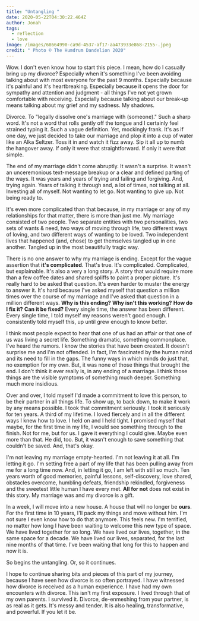 ```yaml
---
title: "Untangling "
date: 2020-05-22T04:30:22.464Z
author: Jonah
tags:
  - reflection
  - love
image: /images/68664990-ca9d-4537-af17-aa473933e868-2155-.jpeg
credit: " Photo © The Humdrum Dandelion 2020"
---
```

Wow. I don't even know how to start this piece. I mean, how do I casually bring up my divorce? Especially when it's something I've been avoiding talking about with most everyone for the past 9 months. Especially because it's painful and it's heartbreaking. Especially because it opens the door for sympathy and attention and judgment - all things I've not yet grown comfortable with receiving. Especially because talking about our break-up means talking about my grief and my sadness. My shadows. 

Divorce. To "legally dissolve one's marriage with (someone)." Such a sharp word. It's not a word that rolls gently off the tongue and I certainly feel strained typing it. Such a vague definition. Yet, mockingly frank. It's as if one day, we just decided to take our marriage and plop it into a cup of water like an Alka Seltzer. Toss it in and watch it fizz away. Sip it all up to numb the hangover away. If only it were that straightforward. If only it were that simple.

The end of my marriage didn't come abruptly. It wasn't a surprise. It wasn't an unceremonious text-message breakup or a clear and defined parting of the ways. It was years and years of trying and failing and forgiving. And, trying again. Years of talking it through and, a lot of times, not talking at all. Investing all of myself. Not wanting to let go. Not wanting to give up. Not being ready to. 

It's even more complicated than that because, in my marriage or any of my relationships for that matter, there is more than just me. My marriage consisted of two people. Two separate entities with two personalities, two sets of wants & need, two ways of moving through life, two different ways of loving, and two different ways of wanting to be loved. Two independent lives that happened (and, chose) to get themselves tangled up in one another. Tangled up in the most beautifully tragic way. 

There is no one answer to why my marriage is ending. Except for the vague assertion that **it's complicated**. That's true. It's complicated. Complicated, but explainable. It's also a very a long story. A story that would require more than a few coffee dates and shared spliffs to paint a proper picture. It's really hard to be asked that question. It's even harder to muster the energy to answer it. It's hard because I've asked myself that question a million times over the course of my marriage and I've asked that question in a million different ways. **Why is this ending?** **Why isn't this working?** **How do I fix it?** **Can it be fixed?** Every single time, the answer has been different. Every single time, I told myself my reasons weren't good enough. I consistently told myself this, up until grew enough to know better.

I think most people expect to hear that one of us had an affair or that one of us was living a secret life. Something dramatic, something commonplace. I've heard the rumors. I know the stories that have been created. It doesn't surprise me and I'm not offended. In fact, I'm fascinated by the human mind and its need to fill in the gaps. The funny ways in which minds do just that, no exemption for my own. But, it was none of those things that brought the end. I don't think it ever really is, in any ending of a marriage. I think those things are the visible symptoms of something much deeper. Something much more insidious.  

Over and over, I told myself I'd made a commitment to love this person, to be their partner in all things life. To show up, to back down, to make it work by any means possible. I took that commitment seriously. I took it seriously for ten years. A third of my lifetime. I loved fiercely and in all the different ways I knew how to love. I held on and I held tight. I promised myself that maybe, for the first time in my life, I would see something through to the finish. Not for me, but for us. I gave it everything I could give. Maybe even more than that. He did, too. But, it wasn't enough to save something that couldn't be saved. And, that's okay.

I'm not leaving my marriage empty-hearted. I'm not leaving it at all. I'm letting it go. I'm setting free a part of my life that has been pulling away from me for a long time now. And, in letting it go, I am left with still so much. Ten years worth of good memories, painful lessons, self-discovery, love shared, obstacles overcome, humbling defeats, friendship rekindled, forgiveness and the sweetest little human I have every met. **All for not** does not exist in this story. My marriage was and my divorce is a gift.   

In a week, I will move into a new house. A house that will no longer be **ours**. For the first time in 10 years, I'll pack my things and move without him. I'm not sure I even know how to do that anymore. This feels new. I'm terrified, no matter how long I have been waiting to welcome this new type of space. We have lived together for so long. We have lived our lives, together, in the same space for a decade. We have lived our lives, separated, for the last nine months of that time. I've been waiting that long for this to happen and now it is.  

So begins the untangling. Or, so it continues.

I hope to continue sharing bits and pieces of this part of my journey, because I have seen how divorce is so often portrayed. I have witnessed how divorce is received as a human experience. I have had my own encounters with divorce. This isn't my first exposure. I lived through that of my own parents. I survived it. Divorce, de-enmeshing from your partner, is as real as it gets. It's messy and tender. It is also healing, transformative, and powerful. If you let it be.  